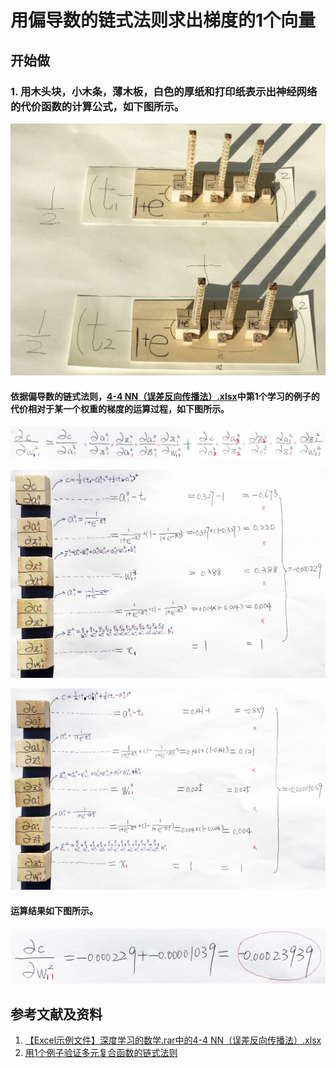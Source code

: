 # 用偏导数的链式法则求出梯度的1个向量

## 开始做

### 1. 用木头块，小木条，薄木板，白色的厚纸和打印纸表示出神经网络的代价函数的计算公式，如下图所示。

![](/images/体验神经网络中的数学原理/用偏导数的链式法则求出梯度的1个向量/1a0.jpg)

#### 依据偏导数的链式法则，[4-4 NN（误差反向传播法）.xlsx](http://www.ituring.com.cn/book/2593)中第1个学习的例子的代价相对于某一个权重的梯度的运算过程，如下图所示。

![](/images/体验神经网络中的数学原理/用偏导数的链式法则求出梯度的1个向量/1a1.jpg)

![](/images/体验神经网络中的数学原理/用偏导数的链式法则求出梯度的1个向量/1a2.jpg)

![](/images/体验神经网络中的数学原理/用偏导数的链式法则求出梯度的1个向量/1a3.jpg)

#### 运算结果如下图所示。

![](/images/体验神经网络中的数学原理/用偏导数的链式法则求出梯度的1个向量/1a4.jpg)

## 参考文献及资料

1. [【Excel示例文件】深度学习的数学.rar中的4-4 NN（误差反向传播法）.xlsx](http://www.ituring.com.cn/book/2593)
2. [用1个例子验证多元复合函数的链式法则](https://github.com/quanbinn/Learn-Mathematical-Olympiad-The-Interactive-Way/blob/master/chapters/%E5%BE%AE%E5%88%86/%E7%94%A81%E4%B8%AA%E4%BE%8B%E5%AD%90%E9%AA%8C%E8%AF%81%E5%A4%9A%E5%85%83%E5%A4%8D%E5%90%88%E5%87%BD%E6%95%B0%E7%9A%84%E9%93%BE%E5%BC%8F%E6%B3%95%E5%88%99.md) 